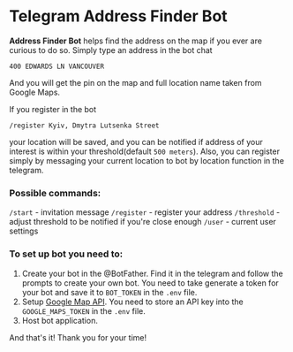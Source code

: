 # Telegram Address Finder Bot

**Address Finder Bot** helps find the address on the map if you ever are curious to do so. Simply type an address in the bot chat
```
400 EDWARDS LN VANCOUVER
```
And you will get the pin on the map and full location name taken from Google Maps.

If you register in the bot
```
/register Kyiv, Dmytra Lutsenka Street
```
your location will be saved, and you can be notified if address of your interest is within your threshold(default `500 meters`). Also, you can register simply by messaging your current location to bot by location function in the telegram.

### Possible commands:
`/start` - invitation message
`/register` - register your address
`/threshold` - adjust threshold to be notified if you're close enough
`/user` - current user settings

### To set up bot you need to:
1. Create your bot in the @BotFather. Find it in the telegram and follow the prompts to create your own bot. You need to take generate a token for your bot and save it to `BOT_TOKEN` in the `.env` file.
2. Setup [Google Map API](https://developers.google.com/maps/documentation/geocoding/cloud-setup). You need to store an API key into the `GOOGLE_MAPS_TOKEN` in the `.env` file.
3. Host bot application.

And that's it! Thank you for your time!